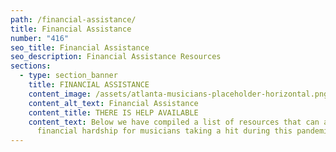 ```yaml
---
path: /financial-assistance/
title: Financial Assistance
number: "416"
seo_title: Financial Assistance
seo_description: Financial Assistance Resources
sections:
  - type: section_banner
    title: FINANCIAL ASSISTANCE
    content_image: /assets/atlanta-musicians-placeholder-horizontal.png
    content_alt_text: Financial Assistance
    content_title: THERE IS HELP AVAILABLE
    content_text: Below we have compiled a list of resources that can assist in
      financial hardship for musicians taking a hit during this pandemic.
---
```

